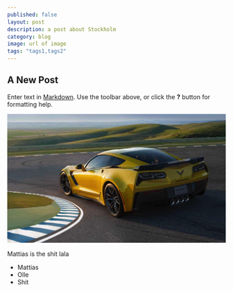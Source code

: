```yaml
---
published: false
layout: post
description: a post about Stockholm
category: blog
image: url of image
tags: "tags1,tags2"
---
```


## A New Post

Enter text in [Markdown](http://daringfireball.net/projects/markdown/). Use the toolbar above, or click the **?** button for formatting help.

![asdf](/_posts/blog/thumbyes-mattias-005.jpg)

Mattias is the shit lala

- Mattias
- Olle
- Shit


